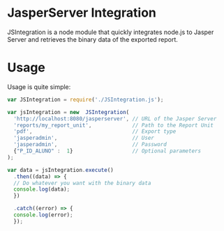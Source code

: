 # JasperServer Integration
JSIntegration is a node module that quickly integrates node.js to Jasper Server and retrieves the binary data of the exported report.

# Usage
Usage is quite simple:
```javascript
var JSIntegration = require('./JSIntegration.js');

var jsIntegration = new  JSIntegration(
  'http://localhost:8080/jasperserver', // URL of the Jasper Server
  'reports/my_report_unit',             // Path to the Report Unit
  'pdf',                                // Export type
  'jasperadmin',                        // User
  'jasperadmin',                        // Password
  {"P_ID_ALUNO" :  1}                   // Optional parameters
);

var data = jsIntegration.execute()
  .then((data) => {
  // Do whatever you want with the binary data
  console.log(data);
  })

  .catch((error) => {
  console.log(error);
  });
```
